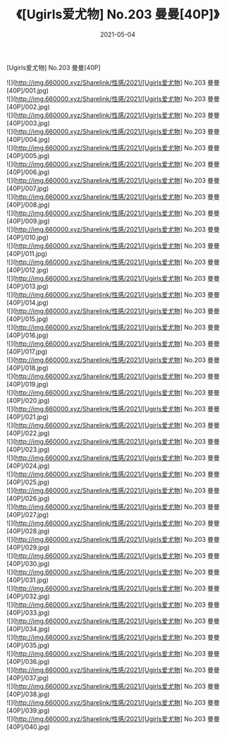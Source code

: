 ﻿---
layout: post
title:  《[Ugirls爱尤物] No.203 曼曼[40P]》
date:   2021-05-04
img: http://img.660000.xyz/Sharelink/性感/2021/[Ugirls爱尤物] No.203 曼曼[40P]/000.jpg
categories: [美女, 清纯, 唯美]
---

[Ugirls爱尤物] No.203 曼曼[40P]

  ![](http://img.660000.xyz/Sharelink/性感/2021/[Ugirls爱尤物] No.203 曼曼[40P]/001.jpg) <br> ![](http://img.660000.xyz/Sharelink/性感/2021/[Ugirls爱尤物] No.203 曼曼[40P]/002.jpg) <br> ![](http://img.660000.xyz/Sharelink/性感/2021/[Ugirls爱尤物] No.203 曼曼[40P]/003.jpg) <br> ![](http://img.660000.xyz/Sharelink/性感/2021/[Ugirls爱尤物] No.203 曼曼[40P]/004.jpg) <br> ![](http://img.660000.xyz/Sharelink/性感/2021/[Ugirls爱尤物] No.203 曼曼[40P]/005.jpg) <br> ![](http://img.660000.xyz/Sharelink/性感/2021/[Ugirls爱尤物] No.203 曼曼[40P]/006.jpg) <br> ![](http://img.660000.xyz/Sharelink/性感/2021/[Ugirls爱尤物] No.203 曼曼[40P]/007.jpg) <br> ![](http://img.660000.xyz/Sharelink/性感/2021/[Ugirls爱尤物] No.203 曼曼[40P]/008.jpg) <br> ![](http://img.660000.xyz/Sharelink/性感/2021/[Ugirls爱尤物] No.203 曼曼[40P]/009.jpg) <br> ![](http://img.660000.xyz/Sharelink/性感/2021/[Ugirls爱尤物] No.203 曼曼[40P]/010.jpg) <br> ![](http://img.660000.xyz/Sharelink/性感/2021/[Ugirls爱尤物] No.203 曼曼[40P]/011.jpg) <br> ![](http://img.660000.xyz/Sharelink/性感/2021/[Ugirls爱尤物] No.203 曼曼[40P]/012.jpg) <br> ![](http://img.660000.xyz/Sharelink/性感/2021/[Ugirls爱尤物] No.203 曼曼[40P]/013.jpg) <br> ![](http://img.660000.xyz/Sharelink/性感/2021/[Ugirls爱尤物] No.203 曼曼[40P]/014.jpg) <br> ![](http://img.660000.xyz/Sharelink/性感/2021/[Ugirls爱尤物] No.203 曼曼[40P]/015.jpg) <br> ![](http://img.660000.xyz/Sharelink/性感/2021/[Ugirls爱尤物] No.203 曼曼[40P]/016.jpg) <br> ![](http://img.660000.xyz/Sharelink/性感/2021/[Ugirls爱尤物] No.203 曼曼[40P]/017.jpg) <br> ![](http://img.660000.xyz/Sharelink/性感/2021/[Ugirls爱尤物] No.203 曼曼[40P]/018.jpg) <br> ![](http://img.660000.xyz/Sharelink/性感/2021/[Ugirls爱尤物] No.203 曼曼[40P]/019.jpg) <br> ![](http://img.660000.xyz/Sharelink/性感/2021/[Ugirls爱尤物] No.203 曼曼[40P]/020.jpg) <br> ![](http://img.660000.xyz/Sharelink/性感/2021/[Ugirls爱尤物] No.203 曼曼[40P]/021.jpg) <br> ![](http://img.660000.xyz/Sharelink/性感/2021/[Ugirls爱尤物] No.203 曼曼[40P]/022.jpg) <br> ![](http://img.660000.xyz/Sharelink/性感/2021/[Ugirls爱尤物] No.203 曼曼[40P]/023.jpg) <br> ![](http://img.660000.xyz/Sharelink/性感/2021/[Ugirls爱尤物] No.203 曼曼[40P]/024.jpg) <br> ![](http://img.660000.xyz/Sharelink/性感/2021/[Ugirls爱尤物] No.203 曼曼[40P]/025.jpg) <br> ![](http://img.660000.xyz/Sharelink/性感/2021/[Ugirls爱尤物] No.203 曼曼[40P]/026.jpg) <br> ![](http://img.660000.xyz/Sharelink/性感/2021/[Ugirls爱尤物] No.203 曼曼[40P]/027.jpg) <br> ![](http://img.660000.xyz/Sharelink/性感/2021/[Ugirls爱尤物] No.203 曼曼[40P]/028.jpg) <br> ![](http://img.660000.xyz/Sharelink/性感/2021/[Ugirls爱尤物] No.203 曼曼[40P]/029.jpg) <br> ![](http://img.660000.xyz/Sharelink/性感/2021/[Ugirls爱尤物] No.203 曼曼[40P]/030.jpg) <br> ![](http://img.660000.xyz/Sharelink/性感/2021/[Ugirls爱尤物] No.203 曼曼[40P]/031.jpg) <br> ![](http://img.660000.xyz/Sharelink/性感/2021/[Ugirls爱尤物] No.203 曼曼[40P]/032.jpg) <br> ![](http://img.660000.xyz/Sharelink/性感/2021/[Ugirls爱尤物] No.203 曼曼[40P]/033.jpg) <br> ![](http://img.660000.xyz/Sharelink/性感/2021/[Ugirls爱尤物] No.203 曼曼[40P]/034.jpg) <br> ![](http://img.660000.xyz/Sharelink/性感/2021/[Ugirls爱尤物] No.203 曼曼[40P]/035.jpg) <br> ![](http://img.660000.xyz/Sharelink/性感/2021/[Ugirls爱尤物] No.203 曼曼[40P]/036.jpg) <br> ![](http://img.660000.xyz/Sharelink/性感/2021/[Ugirls爱尤物] No.203 曼曼[40P]/037.jpg) <br> ![](http://img.660000.xyz/Sharelink/性感/2021/[Ugirls爱尤物] No.203 曼曼[40P]/038.jpg) <br> ![](http://img.660000.xyz/Sharelink/性感/2021/[Ugirls爱尤物] No.203 曼曼[40P]/039.jpg) <br> ![](http://img.660000.xyz/Sharelink/性感/2021/[Ugirls爱尤物] No.203 曼曼[40P]/040.jpg) <br>